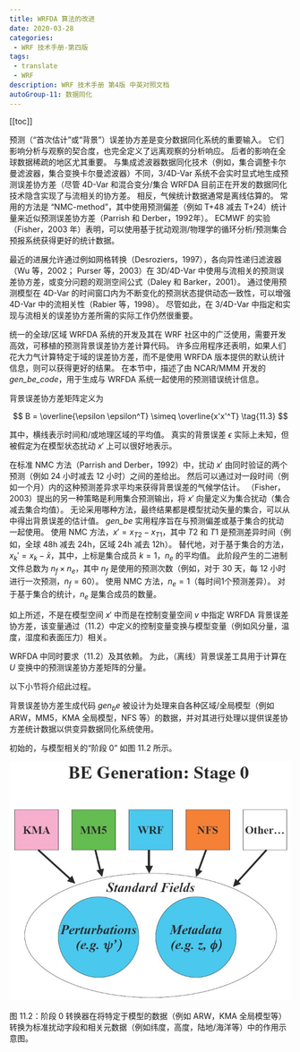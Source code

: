 ```yaml
---
title: WRFDA 算法的改进
date: 2020-03-28
categories:
 - WRF 技术手册-第四版
tags:
 - translate
 - WRF
description: WRF 技术手册 第4版 中英对照文档
autoGroup-11: 数据同化
---
```


[[toc]]

预测（“首次估计”或“背景”）误差协方差是变分数据同化系统的重要输入。
它们影响分析与观察的契合度，也完全定义了远离观察的分析响应。
后者的影响在全球数据稀疏的地区尤其重要。
与集成滤波器数据同化技术（例如，集合调整卡尔曼滤波器，集合变换卡尔曼滤波器）不同，3/4D-Var 系统不会实时显式地生成预测误差协方差（尽管 4D-Var 和混合变分/集合 WRFDA 目前正在开发的数据同化技术隐含实现了与流相关的协方差。
相反，气候统计数据通常是离线估算的。 
常用的方法是 “NMC-method”，其中使用预测偏差（例如 T+48 减去 T+24）统计量来近似预测误差协方差（Parrish 和 Derber，1992年）。
ECMWF 的实验（Fisher，2003 年）表明，可以使用基于扰动观测/物理学的循环分析/预测集合预报系统获得更好的统计数据。

最近的进展允许通过例如网格转换（Desroziers，1997），各向异性递归滤波器（Wu 等，2002； Purser 等，2003）在 3D/4D-Var 中使用与流相关的预测误差协方差，或变分问题的观测空间公式（Daley 和 Barker，2001）。
通过使用预测模型在 4D-Var 的时间窗口内为不断变化的预测状态提供动态一致性，可以增强 4D-Var 中的流相关性（Rabier 等，1998）。
尽管如此，在 3/4D-Var 中指定和实现与流相关的误差协方差所需的实际工作仍然很重要。

统一的全球/区域 WRFDA 系统的开发及其在 WRF 社区中的广泛使用，需要开发高效，可移植的预测背景误差协方差计算代码。
许多应用程序还表明，如果人们花大力气计算特定于域的误差协方差，而不是使用 WRFDA 版本提供的默认统计信息，则可以获得更好的结果。
在本节中，描述了由 NCAR/MMM 开发的 *gen_be_code*，用于生成与 WRFDA 系统一起使用的预测错误统计信息。

背景误差协方差矩阵定义为

$$
B = \overline{\epsilon \epsilon^T} \simeq \overline{x'x'^T} \tag{11.3}
$$

其中，横线表示时间和/或地理区域的平均值。
真实的背景误差 $\epsilon$ 实际上未知，但被假定为在模型状态扰动 $x'$ 上可以很好地表示。

在标准 NMC 方法（Parrish and Derber，1992）中，扰动 $x'$ 由同时验证的两个预测（例如 24 小时减去 12 小时）之间的差给出。
然后可以通过对一段时间（例如一个月）内的这种预测差异求平均来获得背景误差的气候学估计。
（Fisher，2003）提出的另一种策略是利用集合预测输出，将 $x'$ 向量定义为集合扰动（集合减去集合均值）。
无论采用哪种方法，最终结果都是模型扰动矢量的集合，可以从中得出背景误差的估计值。
*gen_be* 实用程序旨在与预测偏差或基于集合的扰动一起使用。
使用 NMC 方法，$x'=x_{T2}-x_{T1}$，其中 $T2$ 和 $T1$ 是预测差异时间（例如，全球 48h 减去 24h，区域 24h 减去 12h）。
替代地，对于基于集合的方法，$x_k' = x_k - \bar{x}$，其中，上标是集合成员 $k=1，n_e$ 的平均值。
此阶段产生的二进制文件总数为 $n_f \times n_e$，其中 $n_f$ 是使用的预测次数（例如，对于 30 天，每 12 小时进行一次预测，$n_f = 60$）。
使用 NMC 方法，$n_e=1$（每时间1个预测差异）。
对于基于集合的统计，$n_e$ 是集合成员的数量。

如上所述，不是在模型空间 $x'$ 中而是在控制变量空间 $v$ 中指定 WRFDA 背景误差协方差，该变量通过（11.2）中定义的控制变量变换与模型变量（例如风分量，温度，湿度和表面压力）相关。

WRFDA 中同时要求（11.2）及其依赖。
为此，（离线）背景误差工具用于计算在 $U$ 变换中的预测误差协方差矩阵的分量。

以下小节将介绍此过程。

背景误差协方差生成代码 $gen_be$ 被设计为处理来自各种区域/全局模型（例如 ARW，MM5，KMA 全局模型，NFS 等）的数据，并对其进行处理以提供误差协方差统计数据以供变异数据同化系统使用。

初始的，与模型相关的“阶段 0” 如图 11.2 所示。

![BE Generation: Stage 0](./fig-11.3.jpg "BE Generation: Stage 0")

图 11.2：阶段 0 转换器在将特定于模型的数据（例如 ARW，KMA 全局模型等）转换为标准扰动字段和相关元数据（例如纬度，高度，陆地/海洋等）中的作用示意图。
